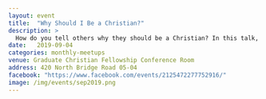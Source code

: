 ```yaml
---
layout: event
title:  "Why Should I Be a Christian?"
description: >
  How do you tell others why they should be a Christian? In this talk, we have Terrence (who is pursuing a Masters in Apologetics at Biola University) to share why one should be a Christian. His approach will cover truth, sin, and how Jesus is the answer.
date:   2019-09-04
categories: monthly-meetups
venue: Graduate Christian Fellowship Conference Room
address: 420 North Bridge Road 05-04
facebook: "https://www.facebook.com/events/2125472277752916/"
image: /img/events/sep2019.png
---
```

